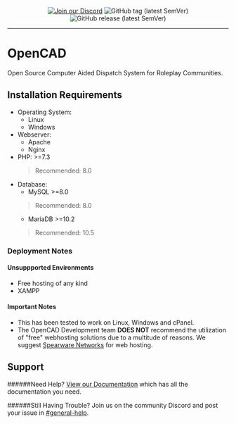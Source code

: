<p align="center">
<a rel="noopener" href="http://discord.io/opencadproject"><img alt="Join our Discord" src="https://img.shields.io/discord/352884538676084756?style=for-the-badge"></a>
<img alt="GitHub tag (latest SemVer)" src="https://img.shields.io/github/v/tag/opencad-app/opencad-php?style=for-the-badge">
<img alt="GitHub release (latest SemVer)" src="https://img.shields.io/github/v/release/opencad-app/opencad-php?style=for-the-badge">
</p>

-------------------

# OpenCAD
Open Source Computer Aided Dispatch System for Roleplay Communities.

## Installation Requirements
* Operating System: 
    * Linux
    * Windows
* Webserver:
    * Apache
    * Nginx
* PHP: >=7.3
    >Recommended: 8.0
* Database:
    * MySQL >=8.0
    >Recommended: 8.0
    * MariaDB >=10.2
    >Recommended: 10.5

### Deployment Notes

#### Unsuppported Environments
* Free hosting of any kind
* XAMPP

#### Important Notes
* This has been tested to work on Linux, Windows and cPanel.
* The OpenCAD Development team **DOES NOT** recommend the utilization of "free" webhosting solutions due to a multitude of reasons.
We suggest [Spearware Networks](https://spearwarenetworks.com/web-hosting) for web hosting.

## Support

######Need Help?
[View our Documentation](https://guides.opencad.io) which has all the documentation you need.

######Still Having Trouble?
Join us on the community Discord and post your issue in [#general-help](http://discord.io/opencadproject).

